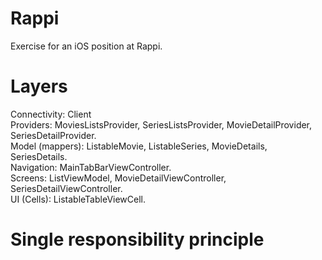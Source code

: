 # Rappi
Exercise for an iOS position at Rappi.

# Layers
Connectivity: Client  
Providers: MoviesListsProvider, SeriesListsProvider, MovieDetailProvider, SeriesDetailProvider.  
Model (mappers): ListableMovie, ListableSeries, MovieDetails, SeriesDetails.  
Navigation: MainTabBarViewController.  
Screens: ListViewModel, MovieDetailViewController, SeriesDetailViewController.  
UI (Cells): ListableTableViewCell.  

# Single responsibility principle
